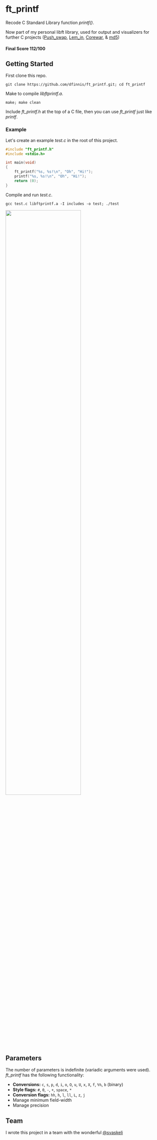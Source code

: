 # ft_printf

Recode C Standard Library function *printf()*.

Now part of my personal libft library, used for output and visualizers for further C projects ([Push_swap](https://github.com/dfinnis/Push_swap), [Lem_in](https://github.com/dfinnis/Lem_in), [Corewar](https://github.com/dfinnis/Corewar), & [md5](https://github.com/dfinnis/md5))

#### Final Score 112/100


## Getting Started

First clone this repo.

```git clone https://github.com/dfinnis/ft_printf.git; cd ft_printf```

Make to compile *libftprintf.a*.

```make; make clean```

Include *ft_printf.h* at the top of a C file, then you can use *ft_printf* just like *printf*.

### Example

Let's create an example *test.c* in the root of this project.

```c
#include "ft_printf.h"
#include <stdio.h>

int main(void)
{
	ft_printf("%s, %s!\n", "Oh", "Hi!");
	printf("%s, %s!\n", "Oh", "Hi!");
	return (0);
}
```

Compile and run *test.c*.

```gcc test.c libftprintf.a -I includes -o test; ./test```

<img src="https://github.com/dfinnis/ft_printf/blob/master/img/test.png" width="70%">


## Parameters

The number of parameters is indefinite (variadic arguments were used). *ft_printf* has the following functionality:

* **Conversions:** `c`, `s`, `p`, `d`, `i`, `o`, `O`, `u`, `U`, `x`, `X`, `f`, `%%`, `b` (binary)
* **Style flags:** `#`, `0`, `-`, `+`, `space`, `*`
* **Conversion flags:** `hh`, `h`, `l`, `ll`, `L`, `z`, `j`
* Manage minimum field-width
* Manage precision



## Team

I wrote this project in a team with the wonderful [@svaskeli](https://github.com/sharvas)
